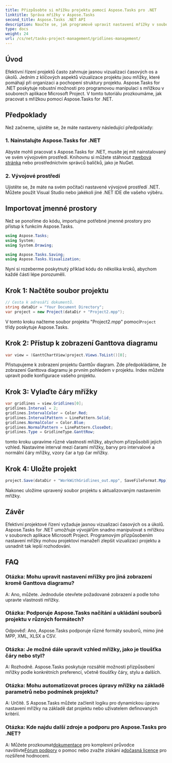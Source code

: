 ```yaml
---
title: Přizpůsobte si mřížku projektu pomocí Aspose.Tasks pro .NET
linktitle: Správa mřížky v Aspose.Tasks
second_title: Aspose.Tasks .NET API
description: Naučte se, jak programově upravit nastavení mřížky v souborech Microsoft Project pomocí Aspose.Tasks pro .NET, vizualizaci projektu a efektivitu správy.
type: docs
weight: 24
url: /cs/net/tasks-project-management/gridlines-management/
---
```

## Úvod
Efektivní řízení projektů často zahrnuje jasnou vizualizaci časových os a úkolů. Jedním z klíčových aspektů vizualizace projektu jsou mřížky, které pomáhají při organizaci a pochopení struktury projektu. Aspose.Tasks for .NET poskytuje robustní možnosti pro programovou manipulaci s mřížkou v souborech aplikace Microsoft Project. V tomto tutoriálu prozkoumáme, jak pracovat s mřížkou pomocí Aspose.Tasks for .NET.
## Předpoklady
Než začneme, ujistěte se, že máte nastaveny následující předpoklady:
### 1. Nainstalujte Aspose.Tasks for .NET
Abyste mohli pracovat s Aspose.Tasks for .NET, musíte jej mít nainstalovaný ve svém vývojovém prostředí. Knihovnu si můžete stáhnout z[webová stránka](https://releases.aspose.com/tasks/net/) nebo prostřednictvím správců balíčků, jako je NuGet.
### 2. Vývojové prostředí
Ujistěte se, že máte na svém počítači nastavené vývojové prostředí .NET. Můžete použít Visual Studio nebo jakékoli jiné .NET IDE dle vašeho výběru.
## Importovat jmenné prostory
Než se ponoříme do kódu, importujme potřebné jmenné prostory pro přístup k funkcím Aspose.Tasks.

```csharp
using Aspose.Tasks;
using System;
using System.Drawing;

using Aspose.Tasks.Saving;
using Aspose.Tasks.Visualization;
```

Nyní si rozeberme poskytnutý příklad kódu do několika kroků, abychom každé části lépe porozuměli.
## Krok 1: Načtěte soubor projektu
```csharp
// Cesta k adresáři dokumentů.
string dataDir = "Your Document Directory";
var project = new Project(dataDir + "Project2.mpp");
```
 V tomto kroku načteme soubor projektu "Project2.mpp" pomocí`Project` třídy poskytuje Aspose.Tasks.
## Krok 2: Přístup k zobrazení Ganttova diagramu
```csharp
var view = (GanttChartView)project.Views.ToList()[0];
```
Přistupujeme k zobrazení projektu Ganttův diagram. Zde předpokládáme, že zobrazení Ganttova diagramu je prvním pohledem v projektu. Index můžete upravit podle konfigurace vašeho projektu.
## Krok 3: Vylaďte čáry mřížky
```csharp
var gridlines = view.Gridlines[0];
gridlines.Interval = 2;
gridlines.IntervalColor = Color.Red;
gridlines.IntervalPattern = LinePattern.Solid;
gridlines.NormalColor = Color.Blue;
gridlines.NormalPattern = LinePattern.CloseDot;
gridlines.Type = GridlineType.GanttRow;
```
tomto kroku upravíme různé vlastnosti mřížky, abychom přizpůsobili jejich vzhled. Nastavíme interval mezi čarami mřížky, barvy pro intervalové a normální čáry mřížky, vzory čar a typ čar mřížky.
## Krok 4: Uložte projekt
```csharp
project.Save(dataDir + "WorkWithGridlines_out.mpp", SaveFileFormat.Mpp);
```
Nakonec uložíme upravený soubor projektu s aktualizovaným nastavením mřížky.
## Závěr
Efektivní projektové řízení vyžaduje jasnou vizualizaci časových os a úkolů. Aspose.Tasks for .NET umožňuje vývojářům snadno manipulovat s mřížkou v souborech aplikace Microsoft Project. Programovým přizpůsobením nastavení mřížky mohou projektoví manažeři zlepšit vizualizaci projektu a usnadnit tak lepší rozhodování.
## FAQ
### Otázka: Mohu upravit nastavení mřížky pro jiná zobrazení kromě Ganttova diagramu?
A: Ano, můžete. Jednoduše otevřete požadované zobrazení a podle toho upravte vlastnosti mřížky.
### Otázka: Podporuje Aspose.Tasks načítání a ukládání souborů projektu v různých formátech?
Odpověď: Ano, Aspose.Tasks podporuje různé formáty souborů, mimo jiné MPP, XML, XLSX a CSV.
### Otázka: Je možné dále upravit vzhled mřížky, jako je tloušťka čáry nebo styl?
A: Rozhodně. Aspose.Tasks poskytuje rozsáhlé možnosti přizpůsobení mřížky podle konkrétních preferencí, včetně tloušťky čáry, stylu a dalších.
### Otázka: Mohu automatizovat proces úpravy mřížky na základě parametrů nebo podmínek projektu?
A: Určitě. S Aspose.Tasks můžete začlenit logiku pro dynamickou úpravu nastavení mřížky na základě dat projektu nebo uživatelem definovaných kritérií.
### Otázka: Kde najdu další zdroje a podporu pro Aspose.Tasks pro .NET?
 A: Můžete prozkoumat[dokumentace](https://reference.aspose.com/tasks/net/) pro komplexní průvodce navštivte[Fórum podpory](https://forum.aspose.com/c/tasks/15) o pomoc nebo zvažte získání a[dočasná licence](https://purchase.aspose.com/temporary-license/) pro rozšířené hodnocení.